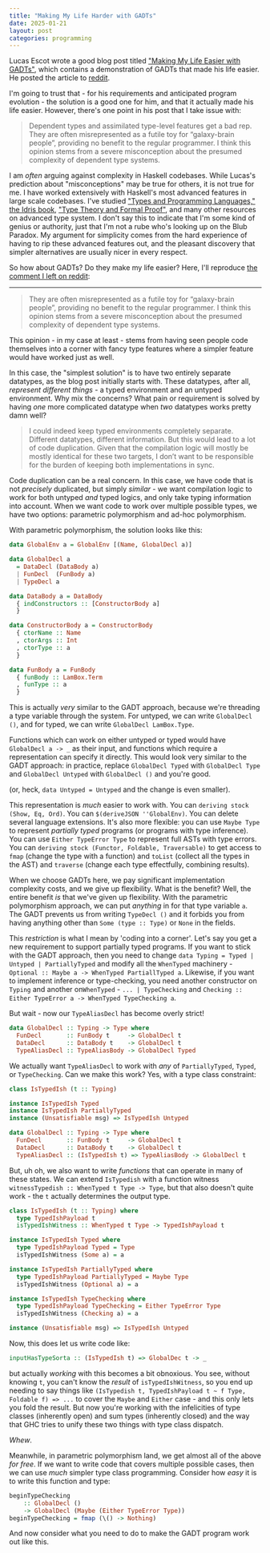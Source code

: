 ```yaml
---
title: "Making My Life Harder with GADTs"
date: 2025-01-21
layout: post
categories: programming
---
```


Lucas Escot wrote a good blog post titled ["Making My Life Easier with GADTs"](https://acatalepsie.fr/posts/making-my-life-easier-with-gadts.html), which contains a demonstration of GADTs that made his life easier.
He posted the article to [reddit](https://www.reddit.com/r/haskell/comments/1i6f48k/making_my_life_easier_with_gadts/).

I'm going to trust that - for his requirements and anticipated program evolution - the solution is a good one for him, and that it actually made his life easier. 
However, there's one point in his post that I take issue with:

> Dependent types and assimilated type-level features get a bad rep. They are often misrepresented as a futile toy for “galaxy-brain people”, providing no benefit to the regular programmer. I think this opinion stems from a severe misconception about the presumed complexity of dependent type systems.

I am *often* arguing against complexity in Haskell codebases.
While Lucas's prediction about "misconceptions" may be true for others, it is not true for me.
I have worked extensively with Haskell's most advanced features in large scale codebases.
I've studied ["Types and Programming Languages,"](https://www.cis.upenn.edu/~bcpierce/tapl/) [the Idris book](https://www.manning.com/books/type-driven-development-with-idris), ["Type Theory and Formal Proof"](http://anggtwu.net/tmp/nederpelt_geuvers__type_theory_and_formal_proof_an_introduction.pdf), and many other resources on advanced type system.
I don't say this to indicate that I'm some kind of genius or authority, just that I'm not a rube who's looking up on the Blub Paradox.
My argument for simplicity comes from the hard experience of having to rip these advanced features out, and the pleasant discovery that simpler alternatives are usually nicer in every respect.

So how about GADTs?
Do they make my life easier?
Here, I'll reproduce [the comment I left on reddit](https://www.reddit.com/r/haskell/comments/1i6f48k/making_my_life_easier_with_gadts/m8ddgn7/):

---

> They are often misrepresented as a futile toy for “galaxy-brain people”, providing no benefit to the regular programmer. I think this opinion stems from a severe misconception about the presumed complexity of dependent type systems. 

This opinion - in my case at least - stems from having seen people code themselves into a corner with fancy type features where a simpler feature would have worked just as well. 

In this case, the "simplest solution" is to have two entirely separate datatypes, as the blog post initially starts with. These datatypes, after all, *represent different things* - a typed environment and an untyped environment. Why mix the concerns? What pain or requirement is solved by having *one* more complicated datatype when *two* datatypes works pretty damn well?

> I could indeed keep typed environments completely separate. Different datatypes, different information. But this would lead to a lot of code duplication. Given that the compilation logic will mostly be mostly identical for these two targets, I don’t want to be responsible for the burden of keeping both implementations in sync.

Code duplication can be a real concern. In this case, we have code that is not *precisely* duplicated, but simply *similar* - we want compilation logic to work for both untyped *and* typed logics, and only take typing information into account. When we want code to work over multiple possible types, we have two options: parametric polymorphism and ad-hoc polymorphism.

With parametric polymorphism, the solution looks like this:

```haskell
data GlobalEnv a = GlobalEnv [(Name, GlobalDecl a)]

data GlobalDecl a
  = DataDecl (DataBody a)
  | FunDecl  (FunBody a)
  | TypeDecl a

data DataBody a = DataBody
  { indConstructors :: [ConstructorBody a]
  }

data ConstructorBody a = ConstructorBody
  { ctorName :: Name
  , ctorArgs :: Int
  , ctorType :: a
  }

data FunBody a = FunBody
  { funBody :: LamBox.Term
  , funType :: a
  }
```

This is actually *very* similar to the GADT approach, because we're threading a type variable through the system. For untyped, we can write `GlobalDecl ()`, and for typed, we can write `GlobalDecl LamBox.Type`.

Functions which can work on either untyped or typed would have `GlobalDecl a -> _` as their input, and functions which require a representation can specify it directly. This would look very similar to the GADT approach: in practice, replace `GlobalDecl Typed` with `GlobalDecl Type` and `GlobalDecl Untyped` with `GlobalDecl ()` and you're good.

(or, heck, `data Untyped = Untyped` and the change is even smaller).

This representation is *much* easier to work with. You can `deriving stock (Show, Eq, Ord)`. You can `$(deriveJSON ''GlobalEnv)`. You can delete several language extensions. It's also more flexible: you can use `Maybe Type` to represent *partially typed* programs (or programs with type inference). You can use `Either TypeError Type` to represent full ASTs with type errors. You can `deriving stock (Functor, Foldable, Traversable)` to get access to `fmap` (change the type with a function) and `toList` (collect all the types in the AST) and `traverse` (change each type effectfully, combining results).

When we choose GADTs here, we pay significant implementation complexity costs, and we give up flexibility. What is the benefit? Well, the entire benefit *is* that we've given up flexibility. With the parametric polymorphism approach, we can put *anything* in for that type variable `a`. The GADT prevents us from writing `TypeDecl ()` and it forbids you from having anything other than `Some (type :: Type)` or `None` in the fields.

This *restriction* is what I mean by 'coding into a corner'. Let's say you get a new requirement to support partially typed programs. If you want to stick with the GADT approach, then you need to change `data Typing = Typed | Untyped | PartiallyTyped` and modify all the `WhenTyped` machinery - `Optional :: Maybe a -> WhenTyped PartiallTyped a`. Likewise, if you want to implement inference or type-checking, you need another constructor on `Typing` and another on`WhenTyped` - `... | TypeChecking` and `Checking :: Either TypeError a -> WhenTyped TypeChecking a`.

But wait - now our `TypeAliasDecl` has become overly strict!

```haskell
data GlobalDecl :: Typing -> Type where
  FunDecl       :: FunBody t     -> GlobalDecl t
  DataDecl      :: DataBody t    -> GlobalDecl t
  TypeAliasDecl :: TypeAliasBody -> GlobalDecl Typed
```

We actually want `TypeAliasDecl` to work with *any* of `PartiallyTyped`, `Typed`, or `TypeChecking`. Can we make this work? Yes, with a type class constraint:

```haskell
class IsTypedIsh (t :: Typing)

instance IsTypedIsh Typed
instance IsTypedIsh PartiallyTyped
instance (Unsatisfiable msg) => IsTypedIsh Untyped

data GlobalDecl :: Typing -> Type where
  FunDecl       :: FunBody t     -> GlobalDecl t
  DataDecl      :: DataBody t    -> GlobalDecl t
  TypeAliasDecl :: (IsTypedIsh t) => TypeAliasBody -> GlobalDecl t
```

But, uh oh, we also want to write *functions* that can operate in many of these states. We can extend `IsTypedish` with a function witness `witnessTypedish :: WhenTyped t Type -> Type`, but that also doesn't quite work - the `t` actually determines the output type.

```haskell
class IsTypedIsh (t :: Typing) where
  type TypedIshPayload t 
  isTypedIshWitness :: WhenTyped t Type -> TypedIshPayload t

instance IsTypedIsh Typed where
  type TypedIshPayload Typed = Type
  isTypedIshWitness (Some a) = a

instance IsTypedIsh PartiallyTyped where
  type TypedIshPayload PartiallyTyped = Maybe Type
  isTypedIshWitness (Optional a) = a

instance IsTypedIsh TypeChecking where
  type TypedIshPayload TypeChecking = Either TypeError Type
  isTypedIshWitness (Checking a) = a

instance (Unsatisfiable msg) => IsTypedIsh Untyped
```

Now, this does let us write code like:

```haskell
inputHasTypeSorta :: (IsTypedIsh t) => GlobalDec t -> _
```

but actually *working* with this becomes a bit obnoxious. You see, without knowing `t`, you can't know the *result* of `isTypedIshWitness`, so you end up needing to say things like `(IsTypedish t, TypedIshPayload t ~ f Type, Foldable f) => ...` to cover the `Maybe` and `Either` case - and this only lets you fold the result. But now you're working with the infelicities of type classes (inherently open) and sum types (inherently closed) and the way that GHC tries to unify these two things with type class dispatch.

*Whew*.

Meanwhile, in parametric polymorphism land, we get almost all of the above *for free*. If we want to write code that covers multiple possible cases, then we can use *much* simpler type class programming. Consider how *easy* it is to write this function and type:

```haskell
beginTypeChecking 
    :: GlobalDecl () 
    -> GlobalDecl (Maybe (Either TypeError Type))
beginTypeChecking = fmap (\() -> Nothing)
```

And now consider what you need to do to make the GADT program work out like this.
